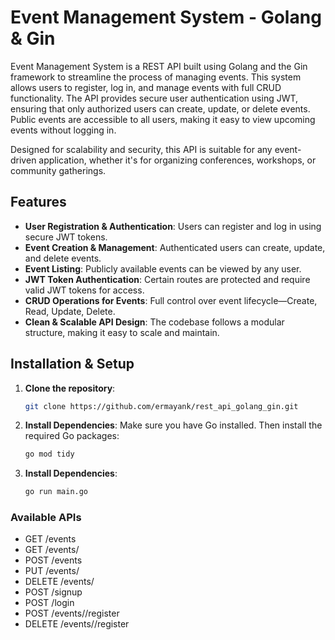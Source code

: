 # Event Management System - Golang & Gin

Event Management System is a REST API built using Golang and the Gin framework to streamline the process of managing events. This system allows users to register, log in, and manage events with full CRUD functionality. The API provides secure user authentication using JWT, ensuring that only authorized users can create, update, or delete events. Public events are accessible to all users, making it easy to view upcoming events without logging in.

Designed for scalability and security, this API is suitable for any event-driven application, whether it's for organizing conferences, workshops, or community gatherings.

## Features

- **User Registration & Authentication**: Users can register and log in using secure JWT tokens.
- **Event Creation & Management**: Authenticated users can create, update, and delete events.
- **Event Listing**: Publicly available events can be viewed by any user.
- **JWT Token Authentication**: Certain routes are protected and require valid JWT tokens for access.
- **CRUD Operations for Events**: Full control over event lifecycle—Create, Read, Update, Delete.
- **Clean & Scalable API Design**: The codebase follows a modular structure, making it easy to scale and maintain.

## Installation & Setup

1. **Clone the repository**:
   ```bash
   git clone https://github.com/ermayank/rest_api_golang_gin.git
   ```
2. **Install Dependencies**: Make sure you have Go installed. Then install the required Go packages:
    ```bash
   go mod tidy
   ```
3. **Install Dependencies**:
    ```bash
   go run main.go
   ```
  
 ### Available APIs

- GET /events
- GET /events/<id>
- POST /events
- PUT /events/<id>
- DELETE /events/<id>
- POST /signup
- POST /login
- POST /events/<id>/register
- DELETE /events/<id>/register
   
